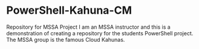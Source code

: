 # PowerShell-Kahuna-CM
Repository for MSSA Project
I am an MSSA instructor and this is a demonstration of creating a repository for the students PowerShell project.
The MSSA group is the famous Cloud Kahunas.
